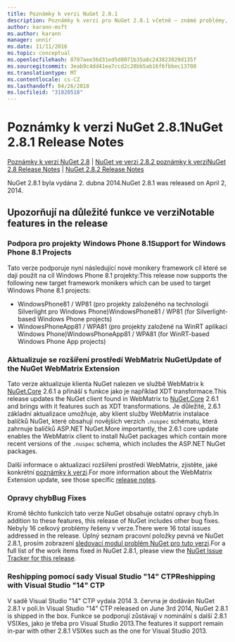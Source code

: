```yaml
---
title: Poznámky k verzi NuGet 2.8.1
description: Poznámky k verzi pro NuGet 2.8.1 včetně – známé problémy, opravy chyb, přidaných funkcí a chcete.
author: karann-msft
ms.author: karann
manager: unnir
ms.date: 11/11/2016
ms.topic: conceptual
ms.openlocfilehash: 8787aee36d31ed5d8071b35a8c243823029d135f
ms.sourcegitcommit: 3eab9c4dd41ea7ccd2c28bb5ab16f6fbbec13708
ms.translationtype: MT
ms.contentlocale: cs-CZ
ms.lasthandoff: 04/26/2018
ms.locfileid: "31820518"
---
```

# <a name="nuget-281-release-notes"></a><span data-ttu-id="76caa-103">Poznámky k verzi NuGet 2.8.1</span><span class="sxs-lookup"><span data-stu-id="76caa-103">NuGet 2.8.1 Release Notes</span></span>

<span data-ttu-id="76caa-104">[Poznámky k verzi NuGet 2.8](../release-notes/nuget-2.8.md) | [NuGet ve verzi 2.8.2 poznámky k verzi](../release-notes/nuget-2.8.2.md)</span><span class="sxs-lookup"><span data-stu-id="76caa-104">[NuGet 2.8 Release Notes](../release-notes/nuget-2.8.md) | [NuGet 2.8.2 Release Notes](../release-notes/nuget-2.8.2.md)</span></span>

<span data-ttu-id="76caa-105">NuGet 2.8.1 byla vydána 2. dubna 2014.</span><span class="sxs-lookup"><span data-stu-id="76caa-105">NuGet 2.8.1 was released on April 2, 2014.</span></span>

## <a name="notable-features-in-the-release"></a><span data-ttu-id="76caa-106">Upozorňují na důležité funkce ve verzi</span><span class="sxs-lookup"><span data-stu-id="76caa-106">Notable features in the release</span></span>

### <a name="support-for-windows-phone-81-projects"></a><span data-ttu-id="76caa-107">Podpora pro projekty Windows Phone 8.1</span><span class="sxs-lookup"><span data-stu-id="76caa-107">Support for Windows Phone 8.1 Projects</span></span>
<span data-ttu-id="76caa-108">Tato verze podporuje nyní následující nové monikery framework cíl které se dají použít na cíl Windows Phone 8.1 projekty:</span><span class="sxs-lookup"><span data-stu-id="76caa-108">This release now supports the following new target framework monikers which can be used to target Windows Phone 8.1 projects:</span></span>

* <span data-ttu-id="76caa-109">WindowsPhone81 / WP81 (pro projekty založeného na technologii Silverlight pro Windows Phone)</span><span class="sxs-lookup"><span data-stu-id="76caa-109">WindowsPhone81 / WP81 (for Silverlight-based Windows Phone projects)</span></span>
* <span data-ttu-id="76caa-110">WindowsPhoneApp81 / WPA81 (pro projekty založené na WinRT aplikací Windows Phone)</span><span class="sxs-lookup"><span data-stu-id="76caa-110">WindowsPhoneApp81 / WPA81 (for WinRT-based Windows Phone App projects)</span></span>

### <a name="update-of-the-nuget-webmatrix-extension"></a><span data-ttu-id="76caa-111">Aktualizuje se rozšíření prostředí WebMatrix NuGet</span><span class="sxs-lookup"><span data-stu-id="76caa-111">Update of the NuGet WebMatrix Extension</span></span>
<span data-ttu-id="76caa-112">Tato verze aktualizuje klienta NuGet nalezen ve službě WebMatrix k [NuGet.Core](https://www.nuget.org/packages/Nuget.Core/2.6.1) 2.6.1 a přináší s funkce jako je například XDT transformace.</span><span class="sxs-lookup"><span data-stu-id="76caa-112">This release updates the NuGet client found in WebMatrix to [NuGet.Core](https://www.nuget.org/packages/Nuget.Core/2.6.1) 2.6.1 and brings with it features such as XDT transformations.</span></span> <span data-ttu-id="76caa-113">Je důležité, 2.6.1 základní aktualizace umožňuje, aby klient služby WebMatrix instalace balíčků NuGet, které obsahují novějších verzích `.nuspec` schématu, která zahrnuje balíčků ASP.NET NuGet.</span><span class="sxs-lookup"><span data-stu-id="76caa-113">More importantly, the 2.6.1 core update enables the WebMatrix client to install NuGet packages which contain more recent versions of the `.nuspec` schema, which includes the ASP.NET NuGet packages.</span></span>

<span data-ttu-id="76caa-114">Další informace o aktualizaci rozšíření prostředí WebMatrix, zjistěte, jaké konkrétní [poznámky k verzi](../release-notes/nuget-2.6.1-for-WebMatrix.md).</span><span class="sxs-lookup"><span data-stu-id="76caa-114">For more information about the WebMatrix Extension update, see those specific [release notes](../release-notes/nuget-2.6.1-for-WebMatrix.md).</span></span>

### <a name="bug-fixes"></a><span data-ttu-id="76caa-115">Opravy chyb</span><span class="sxs-lookup"><span data-stu-id="76caa-115">Bug Fixes</span></span>
<span data-ttu-id="76caa-116">Kromě těchto funkcích tato verze NuGet obsahuje ostatní opravy chyb.</span><span class="sxs-lookup"><span data-stu-id="76caa-116">In addition to these features, this release of NuGet includes other bug fixes.</span></span> <span data-ttu-id="76caa-117">Nebyly 16 celkový problémy řešeny v verze.</span><span class="sxs-lookup"><span data-stu-id="76caa-117">There were 16 total issues addressed in the release.</span></span> <span data-ttu-id="76caa-118">Úplný seznam pracovní položky pevná ve NuGet 2.8.1, prosím zobrazení [sledovací modul problém NuGet pro tuto verzi](https://nuget.codeplex.com/workitem/list/advanced?keyword=&status=All&type=All&priority=All&release=NuGet%202.8.1&assignedTo=All&component=All&sortField=LastUpdatedDate&sortDirection=Descending&page=0&reasonClosed=All).</span><span class="sxs-lookup"><span data-stu-id="76caa-118">For a full list of the work items fixed in NuGet 2.8.1, please view the [NuGet Issue Tracker for this release](https://nuget.codeplex.com/workitem/list/advanced?keyword=&status=All&type=All&priority=All&release=NuGet%202.8.1&assignedTo=All&component=All&sortField=LastUpdatedDate&sortDirection=Descending&page=0&reasonClosed=All).</span></span>

### <a name="reshipping-with-visual-studio-14-ctp"></a><span data-ttu-id="76caa-119">Reshipping pomocí sady Visual Studio "14" CTP</span><span class="sxs-lookup"><span data-stu-id="76caa-119">Reshipping with Visual Studio "14" CTP</span></span>
<span data-ttu-id="76caa-120">V sadě Visual Studio "14" CTP vydala 2014 3. června je dodáván NuGet 2.8.1 v poli.</span><span class="sxs-lookup"><span data-stu-id="76caa-120">In Visual Studio "14" CTP released on June 3rd 2014, NuGet 2.8.1 is shipped in the box.</span></span> <span data-ttu-id="76caa-121">Funkce se podporují zůstávají v nominální s další 2.8.1 VSIXes, jako je třeba pro Visual Studio 2013.</span><span class="sxs-lookup"><span data-stu-id="76caa-121">The features it support remain in-par with other 2.8.1 VSIXes such as the one for Visual Studio 2013.</span></span>
